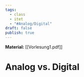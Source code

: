 ```yaml
---
tags:
  - class
  - itet
  - "#Analog/Digital"
draft: false
publish: true
---
```

**Material:** [[Vorlesung1.pdf]]

# Analog vs. Digital